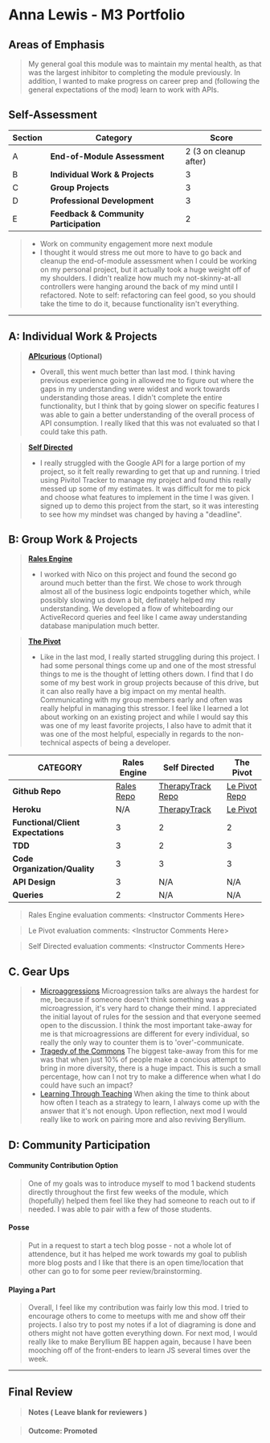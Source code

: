 # Anna Lewis - M3 Portfolio

## Areas of Emphasis

> My general goal this module was to maintain my mental health, as that was the largest inhibitor to completing the module previously. In addition, I wanted to make progress on career prep and (following the general expectations of the mod) learn to work with APIs.

## Self-Assessment

| Section | Category | Score |
| --- | ----- | --- |
| A | **End-of-Module Assessment** | 2 (3 on cleanup after) |
| B | **Individual Work & Projects** | 3 |
| C | **Group Projects** | 3 |
| D | **Professional Development** | 3 |
| E | **Feedback & Community Participation** | 2 |

>* Work on community engagement more next module
>* I thought it would stress me out more to have to go back and cleanup the end-of-module assessment when I could be working on my personal project, but it actually took a huge weight off of my shoulders. I didn't realize how much my not-skinny-at-all controllers were hanging around the back of my mind until I refactored. Note to self: refactoring can feel good, so you should take the time to do it, because functionality isn't everything.

-----------------------

## A: Individual Work & Projects

> **[APIcurious](http://backend.turing.io/module3/projects/apicurious) (Optional)**
>* Overall, this went much better than last mod. I think having previous experience going in allowed me to figure out where the gaps in my understanding were widest and work towards understanding those areas. I didn't complete the entire functionality, but I think that by going slower on specific features I was able to gain a better understanding of the overall process of API consumption. I really liked that this was not evaluated so that I could take this path.

> **[Self Directed](http://backend.turing.io/module3/projects/self_directed_project)**
>* I really struggled with the Google API for a large portion of my project, so it felt really rewarding to get that up and running. I tried using Pivitol Tracker to manage my project and found this really messed up some of my estimates. It was difficult for me to pick and choose what features to implement in the time I was given. I signed up to demo this project from the start, so it was interesting to see how my mindset was changed by having a "deadline".

## B: Group Work & Projects

> **[Rales Engine](http://backend.turing.io/module3/projects/rails_engine)**
>* I worked with Nico on this project and found the second go around much better than the first. We chose to work through almost all of the business logic endpoints together which, while possibly slowing us down a bit, definately helped my understanding. We developed a flow of whiteboarding our ActiveRecord queries and feel like I came away understanding database manipulation much better.

> **[The Pivot](http://backend.turing.io/module3/projects/the_pivot)**
>* Like in the last mod, I really started struggling during this project. I had some personal things come up and one of the most stressful things to me is the thought of letting others down. I find that I do some of my best work in group projects because of this drive, but it can also really have a big impact on my mental health. Communicating with my group members early and often was really helpful in managing this stressor. I feel like I learned a lot about working on an existing project and while I would say this was one of my least favorite projects, I also have to admit that it was one of the most helpful, especially in regards to the non-technical aspects of being a developer.

| CATEGORY | Rales Engine | Self Directed | The Pivot |
| --- | --- | --- | --- |
| **Github Repo** | [Rales Repo](https://github.com/anlewis/rales_engine) | [TherapyTrack Repo](https://github.com/anlewis/therapy_track) | [Le Pivot Repo](https://github.com/anlewis/le_pivot) |
| **Heroku** | N/A | [TherapyTrack](https://therapytrack.herokuapp.com) | [Le Pivot](https://le-pivot-nouveau.herokuapp.com/) |
| **Functional/Client Expectations** | 3 | 2 | 2 |
| **TDD** | 3 | 2 | 3 |
| **Code Organization/Quality** | 3 | 3 | 3 |
| **API Design** | 3 | N/A | N/A |
| **Queries** | 2 | N/A | N/A |

> Rales Engine evaluation comments:
\<Instructor Comments Here>

> Le Pivot evaluation comments:
\<Instructor Comments Here>

> Self Directed evaluation comments:
\<Instructor Comments Here>

## C. **Gear Ups**

>* [Microaggressions](https://github.com/turingschool/gear-up/blob/master/microaggressions_update.md)
Microagression talks are always the hardest for me, because if someone doesn't think something was a microagression, it's very hard to change their mind. I appreciated the initial layout of rules for the session and that everyone seemed open to the discussion. I think the most important take-away for me is that microagressions are different for every individual, so really the only way to counter them is to 'over'-communicate.
>* [Tragedy of the Commons](https://github.com/turingschool/gear-up/blob/master/tragedy_of_the_commons.markdown)
The biggest take-away from this for me was that when just 10% of people make a concious attempt to bring in more diversity, there is a huge impact. This is such a small percentage, how can I not try to make a difference when what I do could have such an impact?
>* [Learning Through Teaching](https://github.com/turingschool/gear-up/blob/master/m4_sessions/1801-inning/Learning-through-Teaching.md)
When aking the time to think about how often I teach as a strategy to learn, I always come up with the answer that it's not enough. Upon reflection, next mod I would really like to work on pairing more and also reviving Beryllium.

## D: Community Participation

#### **Community Contribution Option**
> One of my goals was to introduce myself to mod 1 backend students directly throughout the first few weeks of the module, which (hopefully) helped them feel like they had someone to reach out to if needed. I was able to pair with a few of those students.

#### **Posse**
> Put in a request to start a tech blog posse - not a whole lot of attendence, but it has helped me work towards my goal to publish more blog posts and I like that there is an open time/location that other can go to for some peer review/brainstorming.

#### **Playing a Part**

> Overall, I feel like my contribution was fairly low this mod. I tried to encourage others to come to meetups with me and show off their projects. I also try to post my notes if a lot of diagraming is done and others might not have gotten everything down. For next mod, I would really like to make Beryllium BE happen again, because I have been mooching off of the front-enders to learn JS several times over the week.

------------------

## Final Review

> #### Notes ( Leave blank for reviewers )

> #### Outcome: Promoted
